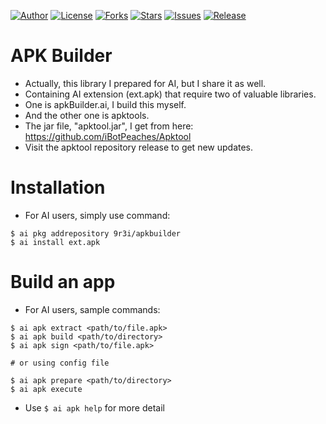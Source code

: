 
[![Author](https://img.shields.io/badge/author-9r3i-lightgrey.svg)](https://github.com/9r3i)
[![License](https://img.shields.io/github/license/9r3i/apkbuilder.svg)](https://github.com/9r3i/apkbuilder/blob/master/license.txt)
[![Forks](https://img.shields.io/github/forks/9r3i/apkbuilder.svg)](https://github.com/9r3i/apkbuilder/network)
[![Stars](https://img.shields.io/github/stars/9r3i/apkbuilder.svg)](https://github.com/9r3i/apkbuilder/stargazers)
[![Issues](https://img.shields.io/github/issues/9r3i/apkbuilder.svg)](https://github.com/9r3i/apkbuilder/issues)
[![Release](https://img.shields.io/github/release/9r3i/apkbuilder.svg)](https://github.com/9r3i/apkbuilder/releases)


# APK Builder
- Actually, this library I prepared for AI, but I share it as well.
- Containing AI extension (ext.apk) that require two of valuable libraries.
- One is apkBuilder.ai, I build this myself.
- And the other one is apktools.
- The jar file, "apktool.jar", I get from here: https://github.com/iBotPeaches/Apktool
- Visit the apktool repository release to get new updates.


# Installation
- For AI users, simply use command:

```
$ ai pkg addrepository 9r3i/apkbuilder
$ ai install ext.apk
```


# Build an app
- For AI users, sample commands:

```
$ ai apk extract <path/to/file.apk>
$ ai apk build <path/to/directory>
$ ai apk sign <path/to/file.apk>

# or using config file

$ ai apk prepare <path/to/directory>
$ ai apk execute
```

- Use ```$ ai apk help``` for more detail


